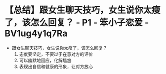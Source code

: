 # 【总结】跟女生聊天技巧，女生说你太瘦了，该怎么回复？ - P1 - 笨小子恋爱 - BV1ug4y1q7Ra

-   跟女生聊天技巧，女生说你太瘦了，该怎么回复？
    1.  态度要坚定，不要过于在意对方的评价
    2.  可以幽默地回应，化解尴尬
    3.  表现出自信和健康的形象，让对方放心